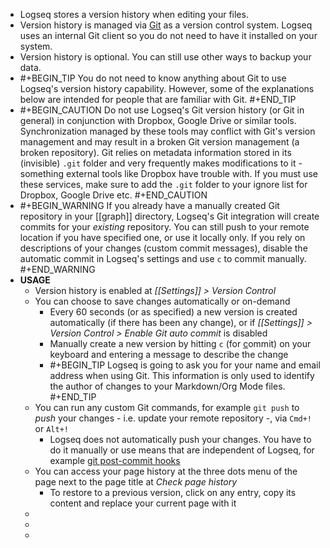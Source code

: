 - Logseq stores a version history when editing your files.
- Version history is managed via [Git](https://git-scm.com/) as a version control system. Logseq uses an internal Git client so you do not need to have it installed on your system.
- Version history is optional. You can still use other ways to backup your data.
-
  #+BEGIN_TIP
  You do not need to know anything about Git to use Logseq's version history capability. However, some of the explanations below are intended for people that are familiar with Git.
  #+END_TIP
-
  #+BEGIN_CAUTION
  Do not use Logseq's Git version history (or Git in general) in conjunction with Dropbox, Google Drive or similar tools. Synchronization managed by these tools may conflict with Git's version management and may result in a broken Git version management (a broken repository). Git relies on metadata information stored in its (invisible) `.git` folder and very frequently makes modifications to it - something external tools like Dropbox have trouble with.
  If you must use these services, make sure to add the `.git` folder to your ignore list for Dropbox, Google Drive etc.
  #+END_CAUTION
-
  #+BEGIN_WARNING
  If you already have a manually created Git repository in your [[graph]] directory, Logseq's Git integration will create commits for your _existing_ repository. You can still push to your remote location if you have specified one, or use it locally only.
  If you rely on descriptions of your changes (custom commit messages), disable the automatic commit in Logseq's settings and use `c` to commit manually.
  #+END_WARNING
- **USAGE**
	- Version history is enabled at _[[Settings]] > Version Control_
	- You can choose to save changes automatically or on-demand
		- Every 60 seconds (or as specified) a new version is created automatically (if there has been any change), or if _[[Settings]] > Version Control > Enable Git auto commit_ is disabled
		- Manually create a new version by hitting `c` (for <ins>c</ins>ommit) on your keyboard and entering a message to describe the change
		-
		  #+BEGIN_TIP
		  Logseq is going to ask you for your name and email address when using Git. This information is only used to identify the author of changes to your Markdown/Org Mode files.
		  #+END_TIP
	- You can run any custom Git commands, for example `git push` to _push_ your changes - i.e. update your remote repository -, via `Cmd+!` or `Alt+!`
		- Logseq does not automatically push your changes. You have to do it manually or use means that are independent of Logseq, for example [git post-commit hooks](https://git-scm.com/book/en/v2/Customizing-Git-Git-Hooks)
	- You can access your page history at the three dots menu of the page next to the page title at _Check page history_
		- To restore to a previous version, click on any entry, copy its content and replace your current page with it
	-
	-
	-
